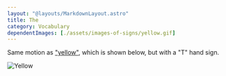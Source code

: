 ```yaml
---
layout: "@layouts/MarkdownLayout.astro"
title: The
category: Vocabulary
dependentImages: [./assets/images-of-signs/yellow.gif]
---
```


Same motion as ["yellow"](./yellow),
which is shown below, but with a "T" hand sign.

![Yellow](@signs/yellow.gif)
